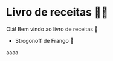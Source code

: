 # Livro de receitas :man_cook:

Olá! Bem vindo ao livro de receitas :cake:

- Strogonoff de Frango :chicken:



aaaa

